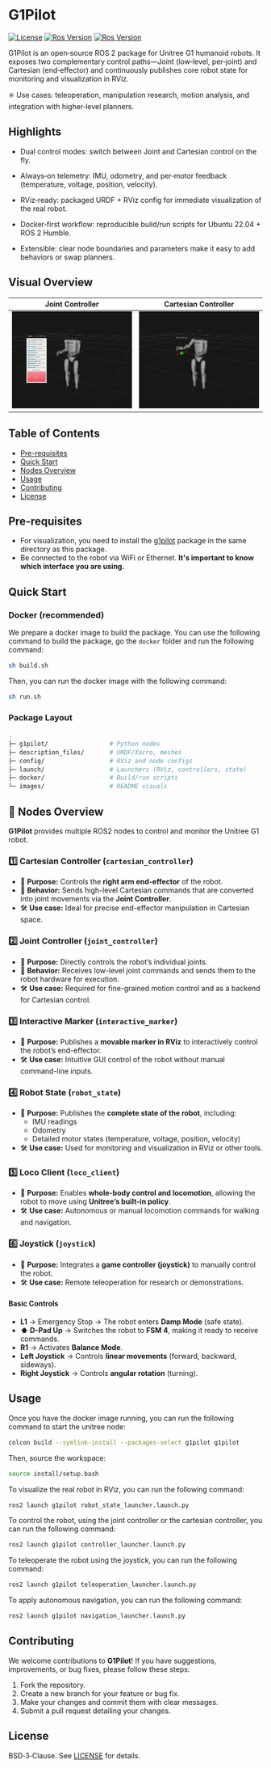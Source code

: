 # G1Pilot

[![License](https://img.shields.io/badge/License-BSD%203--Clause-blue.svg)](
https://opensource.org/licenses/BSD-3-Clause)
[![Ros Version](https://img.shields.io/badge/ROS1-Noetic-red)](
https://docs.ros.org/en/noetic/index.html)
[![Ros Version](https://img.shields.io/badge/ROS2-Humble-green)](
https://docs.ros.org/en/humble/index.html)

G1Pilot is an open‑source ROS 2 package for Unitree G1 humanoid robots. It exposes two complementary control paths—Joint (low‑level, per‑joint) and Cartesian (end‑effector) and continuously publishes core robot state for monitoring and visualization in RViz.

✳️ Use cases: teleoperation, manipulation research, motion analysis, and integration with higher‑level planners.

## Highlights

- Dual control modes: switch between Joint and Cartesian control on the fly.

- Always‑on telemetry: IMU, odometry, and per‑motor feedback (temperature, voltage, position, velocity).

- RViz‑ready: packaged URDF + RViz config for immediate visualization of the real robot.

- Docker‑first workflow: reproducible build/run scripts for Ubuntu 22.04 + ROS 2 Humble.

- Extensible: clear node boundaries and parameters make it easy to add behaviors or swap planners.


## Visual Overview
| **Joint Controller** | **Cartesian Controller** |
|---------------------|--------------------|
| <img src="https://github.com/hucebot/g1pilot/blob/main/images/joint_controller.gif" alt="Static Sensors" width="400"> | <img src="https://github.com/hucebot/g1pilot/blob/main/images/cartesian_controller.gif" alt="Moving Sensors" width="400"> |

## Table of Contents
- [Pre-requisites](#pre-requisites)
- [Quick Start](#quick-start)
- [Nodes Overview](#-nodes-overview)
- [Usage](#usage)
- [Contributing](#contributing)
- [License](#license)

## Pre-requisites
- For visualization, you need to install the [g1pilot](https://github.com/hucebot/g1pilot) package in the same directory as this package.
- Be connected to the robot via WiFi or Ethernet. **It's important to know which interface you are using.**

## Quick Start
### Docker (recommended)
We prepare a docker image to build the package. You can use the following command to build the package, go the `docker` folder and run the following command:

```bash
sh build.sh
```

Then, you can run the docker image with the following command:

```bash
sh run.sh
```

### Package Layout

``` bash
.
├─ g1pilot/                 # Python nodes
├─ description_files/       # URDF/Xacro, meshes
├─ config/                  # RViz and node configs
├─ launch/                  # Launchers (RViz, controllers, state)
├─ docker/                  # Build/run scripts
└─ images/                  # README visuals
```

## 🧠 Nodes Overview

**G1Pilot** provides multiple ROS2 nodes to control and monitor the Unitree G1 robot.  

### 1️⃣ Cartesian Controller (`cartesian_controller`)  
- 🎯 **Purpose:** Controls the **right arm end-effector** of the robot.  
- 🔄 **Behavior:** Sends high-level Cartesian commands that are converted into joint movements via the **Joint Controller**.  
- 🛠️ **Use case:** Ideal for precise end-effector manipulation in Cartesian space.  

### 2️⃣ Joint Controller (`joint_controller`)  
- 🎯 **Purpose:** Directly controls the robot’s individual joints.  
- 🔄 **Behavior:** Receives low-level joint commands and sends them to the robot hardware for execution.  
- 🛠️ **Use case:** Required for fine-grained motion control and as a backend for Cartesian control.  

### 3️⃣ Interactive Marker (`interactive_marker`)  
- 🎯 **Purpose:** Publishes a **movable marker in RViz** to interactively control the robot’s end-effector.  
- 🛠️ **Use case:** Intuitive GUI control of the robot without manual command-line inputs.  

### 4️⃣ Robot State (`robot_state`)  
- 🎯 **Purpose:** Publishes the **complete state of the robot**, including:  
  - IMU readings  
  - Odometry  
  - Detailed motor states (temperature, voltage, position, velocity)  
- 🛠️ **Use case:** Used for monitoring and visualization in RViz or other tools.  

### 5️⃣ Loco Client (`loco_client`)  
- 🎯 **Purpose:** Enables **whole-body control and locomotion**, allowing the robot to move using **Unitree’s built-in policy**.  
- 🛠️ **Use case:** Autonomous or manual locomotion commands for walking and navigation.  

### 6️⃣ Joystick (`joystick`)  
- 🎯 **Purpose:** Integrates a **game controller (joystick)** to manually control the robot.  
- 🛠️ **Use case:** Remote teleoperation for research or demonstrations.  

#### **Basic Controls**
- **L1** → Emergency Stop → The robot enters **Damp Mode** (safe state).
- **⬆️ D-Pad Up** → Switches the robot to **FSM 4**, making it ready to receive commands.
- **R1** → Activates **Balance Mode**.
- **Left Joystick** → Controls **linear movements** (forward, backward, sideways).
- **Right Joystick** → Controls **angular rotation** (turning).

## Usage
Once you have the docker image running, you can run the following command to start the unitree node:

```bash
colcon build --symlink-install --packages-select g1pilot g1pilot
````

Then, source the workspace:

```bash
source install/setup.bash
```
To visualize the real robot in RViz, you can run the following command:

```bash
ros2 launch g1pilot robot_state_launcher.launch.py
```

To control the robot, using the joint controller or the cartesian controller, you can run the following command:
```bash
ros2 launch g1pilot controller_launcher.launch.py
```

To teleoperate the robot using the joystick, you can run the following command:
```bash
ros2 launch g1pilot teleoperation_launcher.launch.py
```

To apply autonomous navigation, you can run the following command:
```bash
ros2 launch g1pilot navigation_launcher.launch.py
```

## Contributing
We welcome contributions to **G1Pilot**! If you have suggestions, improvements, or bug fixes, please follow these steps:

1. Fork the repository.
2. Create a new branch for your feature or bug fix.
3. Make your changes and commit them with clear messages.
4. Submit a pull request detailing your changes.

## License
BSD‑3‑Clause. See [LICENSE](LICENSE) for details.